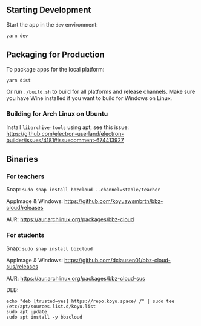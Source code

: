 ## Starting Development

Start the app in the `dev` environment:

```bash
yarn dev
```

## Packaging for Production

To package apps for the local platform:

```bash
yarn dist
```

Or run `./build.sh` to build for all platforms and release channels. Make sure you have Wine installed if you want to build for Windows on Linux.

### Building for Arch Linux on Ubuntu

Install `libarchive-tools` using apt, see this issue: https://github.com/electron-userland/electron-builder/issues/4181#issuecomment-674413927

## Binaries

### For teachers

Snap: `sudo snap install bbzcloud --channel=stable/teacher`

AppImage & Windows: https://github.com/koyuawsmbrtn/bbz-cloud/releases

AUR: https://aur.archlinux.org/packages/bbz-cloud

### For students

Snap: `sudo snap install bbzcloud`

AppImage & Windows: https://github.com/dclausen01/bbz-cloud-sus/releases

AUR: https://aur.archlinux.org/packages/bbz-cloud-sus

DEB:

```
echo "deb [trusted=yes] https://repo.koyu.space/ /" | sudo tee /etc/apt/sources.list.d/koyu.list
sudo apt update
sudo apt install -y bbzcloud
```
